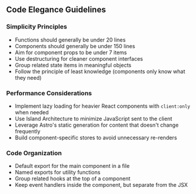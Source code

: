 ## Code Elegance Guidelines

### Simplicity Principles
- Functions should generally be under 20 lines
- Components should generally be under 150 lines
- Aim for component props to be under 7 items
- Use destructuring for cleaner component interfaces
- Group related state items in meaningful objects
- Follow the principle of least knowledge (components only know what they need)

### Performance Considerations
- Implement lazy loading for heavier React components with `client:only` when needed
- Use Island Architecture to minimize JavaScript sent to the client
- Leverage Astro's static generation for content that doesn't change frequently
- Build component-specific stores to avoid unnecessary re-renders

### Code Organization
- Default export for the main component in a file
- Named exports for utility functions
- Group related hooks at the top of a component
- Keep event handlers inside the component, but separate from the JSX